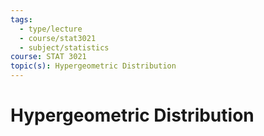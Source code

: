 ```yaml
---
tags:
  - type/lecture
  - course/stat3021
  - subject/statistics
course: STAT 3021
topic(s): Hypergeometric Distribution
---
```

# Hypergeometric Distribution